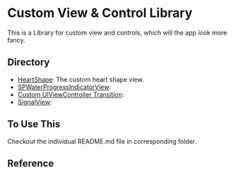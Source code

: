# Custom View & Control Library

This is a Library for custom view and controls, which will the app look more fancy.

## Directory

- [HeartShape](https://github.com/286s/Custom-View-and-Control/blob/master/HeartShape/HeartShapeREADME.md): The custom heart shape view.
- [SPWaterProgressIndicatorView](https://github.com/286s/Custom-View-and-Control/blob/master/SPWaterProgressIndicatorView/SPWaterProgressIndicatorView_README.md): 
- [Custom UIViewController Transition]():
- [SignalView]():

## To Use This
Checkout the individual README.md file in corresponding folder.

## Reference
